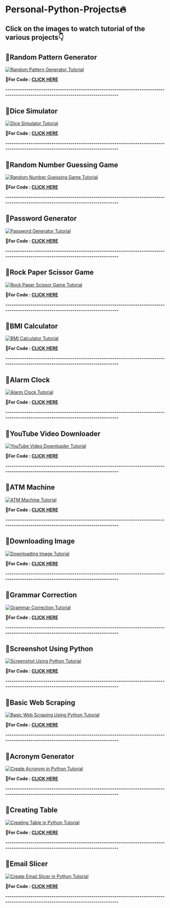 # Personal-Python-Projects🔥

## Click on the images to watch tutorial of the various projects👇

## 📌Random Pattern Generator

[![Random Pattern Generator Tutorial](https://github.com/kishanrajput23/Personal-Python-Projects/blob/master/Thumbnails/Random%20Pattern%20Generator.jpg)](https://www.youtube.com/watch?v=KFtceK_yFh0 "Random Pattern Generator Tutorial") 


**🔸For Code : [CLICK HERE](https://github.com/kishanrajput23/Personal-Python-Projects/tree/master/Random%20Pattern%20Generator)**

**----------------------------------------------------------------------------------------------------------------------------------**


## 📌Dice Simulator

[![Dice Simulator Tutorial](https://github.com/kishanrajput23/Personal-Python-Projects/blob/master/Thumbnails/Dice%20Simulator.jpg)](https://www.youtube.com/watch?v=4u1LHAvudhA&t=2s "Dice Simulator Tutorial") 


**🔸For Code : [CLICK HERE](https://github.com/kishanrajput23/Personal-Python-Projects/tree/master/Dice%20Simulator)**

**----------------------------------------------------------------------------------------------------------------------------------**


## 📌Random Number Guessing Game

[![Random Number Guessing Game Tutorial](https://github.com/kishanrajput23/Personal-Python-Projects/blob/master/Thumbnails/Random%20Number%20Guessing%20Game.jpg)](https://www.youtube.com/watch?v=fTxuAlqnRTs "Random Number Guessing Game Tutorial") 


**🔸For Code : [CLICK HERE](https://github.com/kishanrajput23/Personal-Python-Projects/tree/master/Random%20Number%20Guessing%20Game)**

**----------------------------------------------------------------------------------------------------------------------------------**


## 📌Password Generator

[![Password Generator Tutorial](https://github.com/kishanrajput23/Personal-Python-Projects/blob/master/Thumbnails/Password%20Generator.jpg)](https://www.youtube.com/watch?v=jMSLR2w9jtc "Password Generator Tutorial") 


**🔸For Code : [CLICK HERE](https://github.com/kishanrajput23/Personal-Python-Projects/tree/master/Password%20Generator)**

**----------------------------------------------------------------------------------------------------------------------------------**


## 📌Rock Paper Scissor Game

[![Rock Paper Scissor Game Tutorial](https://github.com/kishanrajput23/Personal-Python-Projects/blob/master/Thumbnails/Rock%20Paper%20Scissor%20Game.jpg)](https://www.youtube.com/watch?v=68w42Brf42M "Rock Paper Scissor Game Tutorial") 


**🔸For Code : [CLICK HERE](https://github.com/kishanrajput23/Personal-Python-Projects/tree/master/Rock%20Paper%20Scissor%20Game)**

**----------------------------------------------------------------------------------------------------------------------------------**


## 📌BMI Calculator

[![BMI Calculator Tutorial](https://github.com/kishanrajput23/Personal-Python-Projects/blob/master/Thumbnails/BMI%20Calculator.jpg)](https://www.youtube.com/watch?v=JxxDDp7f--I "BMI Calculator Tutorial") 


**🔸For Code : [CLICK HERE](https://github.com/kishanrajput23/Personal-Python-Projects/tree/master/BMI%20Calculator)**

**----------------------------------------------------------------------------------------------------------------------------------**


## 📌Alarm Clock

[![Alarm Clock Tutorial](https://github.com/kishanrajput23/Personal-Python-Projects/blob/master/Thumbnails/Alarm%20Clock.jpg)](https://www.youtube.com/watch?v=j_eQTy1SWzY "Alarm Clock Tutorial") 


**🔸For Code : [CLICK HERE](https://github.com/kishanrajput23/Personal-Python-Projects/tree/master/Alarm%20Clock)**

**----------------------------------------------------------------------------------------------------------------------------------**


## 📌YouTube Video Downloader

[![YouTube Video Downloader Tutorial](https://github.com/kishanrajput23/Personal-Python-Projects/blob/master/Thumbnails/YouTube%20Video%20Downloader.png)](https://www.youtube.com/watch?v=fmns6E4eX2k "YouTube Video Downloader Tutorial") 


**🔸For Code : [CLICK HERE](https://github.com/kishanrajput23/Personal-Python-Projects/tree/master/YouTube%20Video%20Downloader)**

**----------------------------------------------------------------------------------------------------------------------------------**


## 📌ATM Machine

[![ATM Machine Tutorial](https://github.com/kishanrajput23/Personal-Python-Projects/blob/master/Thumbnails/ATM%20Machine.jpg)](https://www.youtube.com/watch?v=oaSsSINjsL4 "ATM Machine Tutorial") 


**🔸For Code : [CLICK HERE](https://github.com/kishanrajput23/Personal-Python-Projects/tree/master/ATM%20Machine)**

**----------------------------------------------------------------------------------------------------------------------------------**


## 📌Downloading Image

[![Downloading Image Tutorial](https://github.com/kishanrajput23/Personal-Python-Projects/blob/master/Thumbnails/Downloading%20Image.jpg)](https://www.youtube.com/watch?v=cFYjdjXEW0Q&t=166s "Downloading Image Tutorial") 

**🔸For Code : [CLICK HERE](https://github.com/kishanrajput23/Personal-Python-Projects/tree/master/Downloading%20Image)**

**----------------------------------------------------------------------------------------------------------------------------------**


## 📌Grammar Correction

[![Grammar Correction Tutorial](https://github.com/kishanrajput23/Personal-Python-Projects/blob/master/Thumbnails/Grammer%20Correction.png)](https://youtu.be/KebKbVf62jM "Grammar Correction Tutorial") 


**🔸For Code : [CLICK HERE](https://github.com/kishanrajput23/Personal-Python-Projects/tree/master/Grammar%20Correction)**

**----------------------------------------------------------------------------------------------------------------------------------**


## 📌Screenshot Using Python

[![Screenshot Using Python Tutorial](https://github.com/kishanrajput23/Personal-Python-Projects/blob/master/Thumbnails/Screenshot.jpg)](https://www.youtube.com/watch?v=VXEJKEm5ZVA "Screenshot Using Python Tutorial")


**🔸For Code : [CLICK HERE](https://github.com/kishanrajput23/Personal-Python-Projects/tree/master/Take%20Screenshot)**

**----------------------------------------------------------------------------------------------------------------------------------**



## 📌Basic Web Scraping 

[![Basic Web Scraping Using Python Tutorial](https://github.com/kishanrajput23/Personal-Python-Projects/blob/master/Thumbnails/Basic%20Web%20Scrapping.jpg)](https://www.youtube.com/watch?v=TeRY46qtWHY "Basic Web Scraping Using Python Tutorial")


**🔸For Code : [CLICK HERE](https://github.com/kishanrajput23/Personal-Python-Projects/blob/master/Basic%20Web%20Scraping/basic%20web%20scraping.py)**

**----------------------------------------------------------------------------------------------------------------------------------**


## 📌Acronym Generator

[![Create Acronym in Python Tutorial](https://github.com/kishanrajput23/Personal-Python-Projects/blob/master/Thumbnails/Acronym.png)](https://www.youtube.com/watch?v=UjGfFFx1NBk "Create Acronym in Python Tutorial")


**🔸For Code : [CLICK HERE](https://github.com/kishanrajput23/Personal-Python-Projects/blob/master/Acronym%20Generator/acronym.py)**

**----------------------------------------------------------------------------------------------------------------------------------**


## 📌Creating Table

[![Creating Table in Python Tutorial](https://github.com/kishanrajput23/Personal-Python-Projects/blob/master/Thumbnails/Create%20Table.jpg)](https://www.youtube.com/watch?v=mVV1xlUVUC4 "Creating Table in Python Tutorial")


**🔸For Code : [CLICK HERE](https://github.com/kishanrajput23/Personal-Python-Projects/blob/master/Creating%20Table/Create_Table.py)**

**----------------------------------------------------------------------------------------------------------------------------------**


## 📌Email Slicer

[![Create Email Slicer in Python Tutorial](https://github.com/kishanrajput23/Personal-Python-Projects/blob/master/Thumbnails/Email%20Slicer.png)](https://www.youtube.com/watch?v=fYiU0x4_7ao "Create Email Slicer in Python Tutorial")


**🔸For Code : [CLICK HERE](https://github.com/kishanrajput23/Personal-Python-Projects/blob/master/Email%20Slicer/Email_Slicer.py)**

**----------------------------------------------------------------------------------------------------------------------------------**
